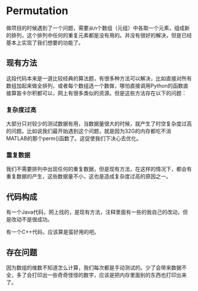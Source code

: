 # Permutation
做项目的时候遇到了一个问题，需要从n个数组（元组）中各取一个元素，组成新的排列，这个排列中任何的重复元素都是没有用的。并没有很好的解决，但是已经基本上实现了我们想要的功能了。

## 现有方法

这段代码本来是一道比较经典的算法题，有很多种方法可以解决，比如直接对所有数组加起来做全排列，或者每个数组选一个数做，哪怕直接调用Python的函数直接算笛卡尔积都可以，网上有很多类似的资源。但是这些方法存在以下的问题：

### 复杂度过高

大部分只对较少的测试数据有用，当数据量很大的时候，就产生了时空复杂度过高的问题。比如说我们最开始遇到这个问题，就是因为32G的内存都吃不消MATLAB的那个perm()函数了。这促使我们下决心去优化。

### 重复数据

我们不需要排列中出现任何的重复数据，但是现有方法，在这样的情况下，都会有重复数据的产生，这些数据量不小，这也是造成复杂度过高的原因之一。

## 代码构成

有一个Java代码，网上找的，是现有方法，注释里面有一些的我自己的改动，但是改动不是很成功。

有一个C++代码，应该算是蛮好用的吧。

## 存在问题

因为数组的维数不知道怎么计算，我们每次都是手动测试的。少了会带来数据不全，多了会打印出一些奇奇怪怪的数字，应该是把内存里面别的东西也打印出来了。